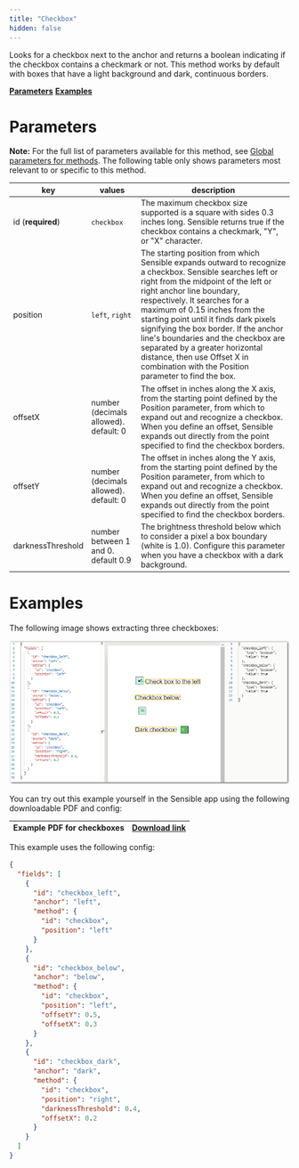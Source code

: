 ```yaml
---
title: "Checkbox"
hidden: false
---
```

Looks for a checkbox next to the anchor and returns a boolean indicating if the checkbox contains a checkmark or not.  This method works by default with boxes that have a light background and dark, continuous borders.  

[**Parameters**](doc:checkbox#section-parameters)
[**Examples**](doc:checkbox#section-examples)



Parameters
=====

**Note:** For the full list of parameters available for this method, see [Global parameters for methods](doc:method#section-global-parameters-for-methods). The following table only shows parameters most relevant to or specific to this method.

| key               | values                                  | description                                                  |
| ----------------- | --------------------------------------- | ------------------------------------------------------------ |
| id (**required**) | `checkbox`                              | The maximum checkbox size supported is a square with sides 0.3 inches long. Sensible returns true if the checkbox contains a checkmark, "Y", or "X" character. |
| position          | `left`, `right`                         | The starting position from which Sensible expands outward to recognize a checkbox.  Sensible searches left or right from the midpoint of the left or right anchor line boundary, respectively. It searches for a maximum of 0.15 inches from the starting point until it finds dark pixels signifying the box border. If the anchor line's boundaries and the checkbox are separated by a greater horizontal distance, then use Offset X in combination with the Position parameter to find the box. |
| offsetX           | number (decimals allowed). default: 0   | The offset in inches along the X axis, from the starting point defined by the Position parameter, from which to expand out and recognize a checkbox. When you define an offset, Sensible expands out directly from the point specified to find the checkbox borders. |
| offsetY           | number (decimals allowed).   default: 0 | The offset in inches along the Y axis, from the starting point  defined by  the Position parameter, from which to expand out and recognize a checkbox. When you define an offset, Sensible expands out directly from the point specified to find the checkbox borders. |
| darknessThreshold | number between 1 and 0. default 0.9     | The brightness threshold below which to consider a pixel a box boundary (white is 1.0). Configure this parameter when you have a checkbox with a dark background. |

Examples
====

The following image shows extracting three checkboxes:

![Click to enlarge](https://raw.githubusercontent.com/sensible-hq/sensible-docs/main//readme-sync/assets/v0/images/final/checkbox_examples.png)


You can try out this example yourself in the Sensible app using the following downloadable PDF and config:

| Example PDF for checkboxes | [Download link](https://raw.githubusercontent.com/sensible-hq/sensible-docs/main/readme-sync/assets/v0/pdfs/example_checkbox.pdf) |
| -------------------------- | ------------------------------------------------------------ |

This example uses the following config:

```json
{
  "fields": [
    {
      "id": "checkbox_left",
      "anchor": "left",
      "method": {
        "id": "checkbox",
        "position": "left"
      }
    },
    {
      "id": "checkbox_below",
      "anchor": "below",
      "method": {
        "id": "checkbox",
        "position": "left",
        "offsetY": 0.5,
        "offsetX": 0.3
      }
    },
    {
      "id": "checkbox_dark",
      "anchor": "dark",
      "method": {
        "id": "checkbox",
        "position": "right",
        "darknessThreshold": 0.4,
        "offsetX": 0.2
      }
    }
  ]
}
```



